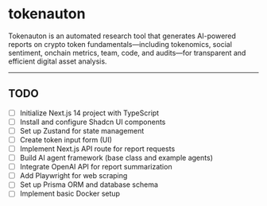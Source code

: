 # tokenauton

Tokenauton is an automated research tool that generates AI-powered reports on crypto token fundamentals—including tokenomics, social sentiment, onchain metrics, team, code, and audits—for transparent and efficient digital asset analysis.

---

## TODO

- [ ] Initialize Next.js 14 project with TypeScript
- [ ] Install and configure Shadcn UI components
- [ ] Set up Zustand for state management
- [ ] Create token input form (UI)
- [ ] Implement Next.js API route for report requests
- [ ] Build AI agent framework (base class and example agents)
- [ ] Integrate OpenAI API for report summarization
- [ ] Add Playwright for web scraping
- [ ] Set up Prisma ORM and database schema
- [ ] Implement basic Docker setup
